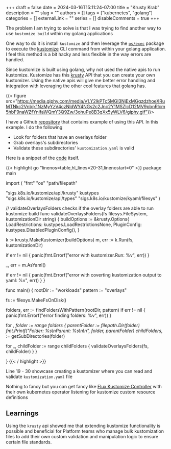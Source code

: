 +++
draft = false
date = 2024-03-16T15:11:24-07:00
title = "Krusty Krab"
description = ""
slug = ""
authors = []
tags = ["kubernetes", "golang"]
categories = []
externalLink = ""
series = []
disableComments = true
+++

The problem I am trying to solve is that I was trying to find another way to use `kustomize build` within my golang applications

One way to do it is install `kustomize` and then leverage the [`os/exec`](https://pkg.go.dev/os/exec) package to execute the [kustomize](https://github.com/kubernetes-sigs/kustomize) CLI command from within your golang application. I feel this method is a bit hacky and less flexible in the way errors are handled.

Since kustomize is built using golang, why not used the native apis to run kustomize. Kustomize has this [krusty](https://pkg.go.dev/sigs.k8s.io/kustomize/api/krusty) API that you can create your own kustomizer. Using the native apis will give me better error handling and integration with leveraging the other cool features that golang has.

{{< figure src="<https://media.giphy.com/media/v1.Y2lkPTc5MGI3NjExMGgzdzhoeXRuMTNkc2Vnbjk1NzMyYzV4czNldWY4NGs2c2Jnc2Y1MSZlcD12MV9pbnRlcm5hbF9naWZfYnlfaWQmY3Q9Zw/3ohuPe8B3qXx5yWLV6/giphy.gif">}}>

I have a Github [repository](https://github.com/darrylbalderas/krusty-krab) that contains example of using this API. In this example. I do the following

- Look for folders that have an overlays folder
- Grab overlays's subdirectories
- Validate these subdirectories' `kustomization.yaml` is valid

Here is a snippet of the [code](https://github.com/darrylbalderas/krusty-krab/blob/main/main.go) itself.

{{< highlight go "linenos=table,hl_lines=20-31,linenostart=0" >}}
package main

import (
 "fmt"
 "os"
 "path/filepath"

 "sigs.k8s.io/kustomize/api/krusty"
 kustypes "sigs.k8s.io/kustomize/api/types"
 "sigs.k8s.io/kustomize/kyaml/filesys"
)

// validateOverlaysFolders checks if the overlay folders are able to run kustomize build
func validateOverlaysFolders(fs filesys.FileSystem, kustomizationDir string) {
 buildOptions := &krusty.Options{
  LoadRestrictions: kustypes.LoadRestrictionsNone,
  PluginConfig:     kustypes.DisabledPluginConfig(),
 }

 k := krusty.MakeKustomizer(buildOptions)
 m, err := k.Run(fs, kustomizationDir)

 if err != nil {
  panic(fmt.Errorf("error with kustomizer.Run: %v", err))
 }

 _, err = m.AsYaml()

 if err != nil {
  panic(fmt.Errorf("error with coverting kustomization output to yaml: %v", err))
 }
}

func main() {
 rootDir := "workloads"
 pattern := "overlays"

 fs := filesys.MakeFsOnDisk()

 folders, err := findFoldersWithPattern(rootDir, pattern)
 if err != nil {
  panic(fmt.Errorf("error finding folders: %v", err))
 }

 for _, folder := range folders {
  parentFolder := filepath.Dir(folder)
  fmt.Printf("Folder: %s\nParent: %s\n\n", folder, parentFolder)
  childFolders,_ := getSubDirectories(folder)

  for _, childFolder := range childFolders {
   validateOverlaysFolders(fs, childFolder)
  }
 }

}
{{< / highlight >}}

Line 19 - 30 showcase creating a kustomizer where you can read and validate `kustomization.yaml` file

Nothing to fancy but you can get fancy like [Flux Kustomize Controller](https://fluxcd.io/flux/components/kustomize/) with their own kubernetes operator listening for kustomize custom resource definitions

## Learnings

Using the `krusty` api showed me that extending kustomize functionality is possible and beneficial for Platform teams who manage bulk kustomization files to add their own custom validation and manipulation logic to ensure certain file standards.
